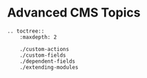 Advanced CMS Topics
===================

```eval_rst
.. toctree::
    :maxdepth: 2

    ./custom-actions
    ./custom-fields
    ./dependent-fields
    ./extending-modules
```